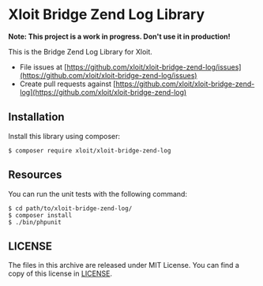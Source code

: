 # Xloit Bridge Zend Log Library

**Note: This project is a work in progress. Don't use it in production!**

This is the Bridge Zend Log Library for Xloit.

- File issues at [https://github.com/xloit/xloit-bridge-zend-log/issues](https://github.com/xloit/xloit-bridge-zend-log/issues)
- Create pull requests against [https://github.com/xloit/xloit-bridge-zend-log](https://github.com/xloit/xloit-bridge-zend-log)

## Installation

Install this library using composer:

```
$ composer require xloit/xloit-bridge-zend-log
```

## Resources

You can run the unit tests with the following command:

```
$ cd path/to/xloit-bridge-zend-log/
$ composer install
$ ./bin/phpunit
```

## LICENSE

The files in this archive are released under MIT License.
You can find a copy of this license in [LICENSE](LICENSE).
